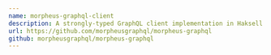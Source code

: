 ```yaml
---
name: morpheus-graphql-client
description: A strongly-typed GraphQL client implementation in Haksell.
url: https://github.com/morpheusgraphql/morpheus-graphql
github: morpheusgraphql/morpheus-graphql
---
```



